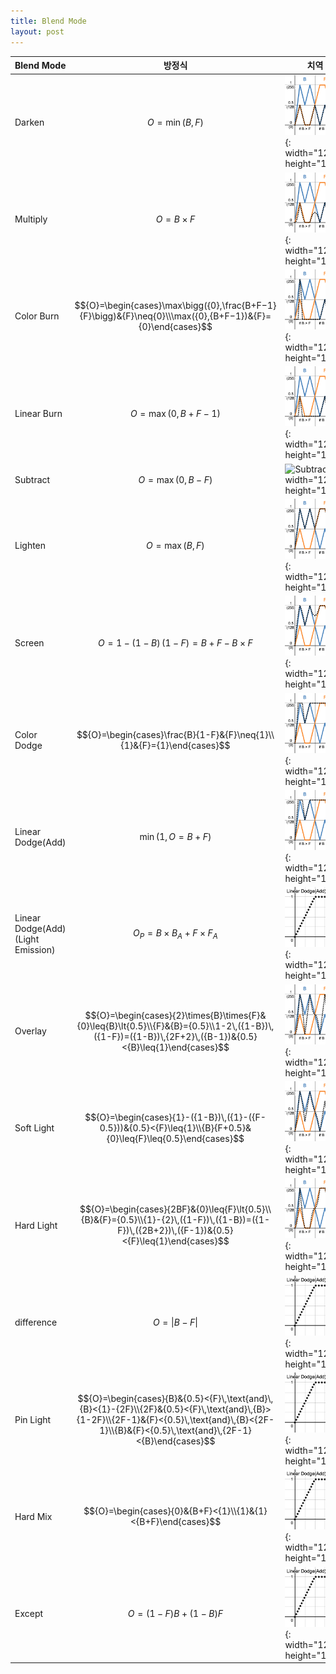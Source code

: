 ```yaml
---
title: Blend Mode
layout: post
---
```


|Blend Mode|방정식|치역|
|---|---|---|
|Darken|$${O}=\min({B},{F})$$|![Darken](/assets/img/blend-mode/darken.png){: width="120" height="120"}|
|Multiply|$${O}={B}\times{F}$$|![Multiply](/assets/img/blend-mode/multiply.png){: width="120" height="120"}|
|Color Burn|$${O}=\begin{cases}\max\bigg({0},\frac{B+F−1}{F}\bigg)&{F}\neq{0}\\\max({0},{B+F−1})&{F}={0}\end{cases}$$|![Color Burn](/assets/img/blend-mode/color-burn.png){: width="120" height="120"}|
|Linear Burn|$${O}=\max({0},{B+F−1})$$|![Linear Burn](/assets/img/blend-mode/linear-burn.png){: width="120" height="120"}|
|Subtract|$${O}=\max(0,{B-F})$$|![Subtract](/assets/img/blend-mode/subtract.png){: width="120" height="120"}|
|Lighten|$${O}=\max({B},{F})$$|![Lighten](/assets/img/blend-mode/lighten.png){: width="120" height="120"}|
|Screen|$${O}=1-({1-B})\,({1-F})={B}+{F}-{B}\times{F}$$|![Screen](/assets/img/blend-mode/screen.png){: width="120" height="120"}|
|Color Dodge|$${O}=\begin{cases}\frac{B}{1-F}&{F}\neq{1}\\{1}&{F}={1}\end{cases}$$|![Color Dodge](/assets/img/blend-mode/color-dodge.png){: width="120" height="120"}|
|Linear Dodge(Add)|$$\min({1},{O}={B}+{F})$$|![Linear Dodge(Add)](/assets/img/blend-mode/linear-dodge.png){: width="120" height="120"}|
|Linear Dodge(Add)(Light Emission)|$${O_P}={B}\times{B_A}+{F}\times{F_A}$$|![Linear Dodge(Add)](/assets/img/linear-dodge.png){: width="120" height="120"}|
|Overlay|$${O}=\begin{cases}{2}\times{B}\times{F}&{0}\leq{B}\lt{0.5}\\{F}&{B}={0.5}\\1-2\,({1-B})\,({1-F})=({1-B})\,{2F+2}\,({B-1})&{0.5}<{B}\leq{1}\end{cases}$$|![Overlay](/assets/img/blend-mode/overlay.png){: width="120" height="120"}|
|Soft Light|$${O}=\begin{cases}{1}-({1-B})\,({1}-({F-0.5}))&{0.5}<{F}\leq{1}\\{B}{F+0.5}&{0}\leq{F}\leq{0.5}\end{cases}$$|![Soft Light](/assets/img/blend-mode/soft-light.png){: width="120" height="120"}|
|Hard Light|$${O}=\begin{cases}{2BF}&{0}\leq{F}\lt{0.5}\\{B}&{F}={0.5}\\{1}-{2}\,({1-F})\,({1-B})=({1-F})\,({2B+2})\,({F-1})&{0.5}<{F}\leq{1}\end{cases}$$|![Hard Light](/assets/img/blend-mode/hard-light.png){: width="120" height="120"}|
|difference|$${O}=\vert{B-F}\vert$$|![Linear Dodge(Add)](/assets/img/linear-dodge.png){: width="120" height="120"}|
|Pin Light|$${O}=\begin{cases}{B}&{0.5}<{F}\,\text{and}\,{B}<{1}-{2F}\\{2F}&{0.5}<{F}\,\text{and}\,{B}>{1-2F}\\{2F-1}&{F}<{0.5}\,\text{and}\,{B}<{2F-1}\\{B}&{F}<{0.5}\,\text{and}\,{2F-1}<{B}\end{cases}$$|![Linear Dodge(Add)](/assets/img/linear-dodge.png){: width="120" height="120"}|
|Hard Mix|$${O}=\begin{cases}{0}&{B+F}<{1}\\{1}&{1}<{B+F}\end{cases}$$|![Linear Dodge(Add)](/assets/img/linear-dodge.png){: width="120" height="120"}|
|Except|$${O}=({1-F}){B}+({1-B}){F}$$|![Linear Dodge(Add)](/assets/img/linear-dodge.png){: width="120" height="120"}|
